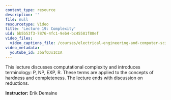 ```yaml
---
content_type: resource
description: ''
file: null
resourcetype: Video
title: 'Lecture 19: Complexity'
uid: bb5b53f3-7876-4fc1-9eb4-bc45581f88ef
video_files:
  video_captions_file: /courses/electrical-engineering-and-computer-science/6-006-introduction-to-algorithms-spring-2020/lecture-videos/lecture-19-complexity/JbafQJx1CIA.vtt
video_metadata:
  youtube_id: JbafQJx1CIA
---
```


This lecture discusses computational complexity and introduces terminology: P, NP, EXP, R. These terms are applied to the concepts of hardness and completeness. The lecture ends with discussion on reductions.

**Instructor:** Erik Demaine